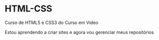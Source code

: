 # HTML-CSS
Curso de HTML5 e CSS3 do Curso em Vídeo

Estou aprendendo a criar sites e agora vou gerenciar meus repositórios